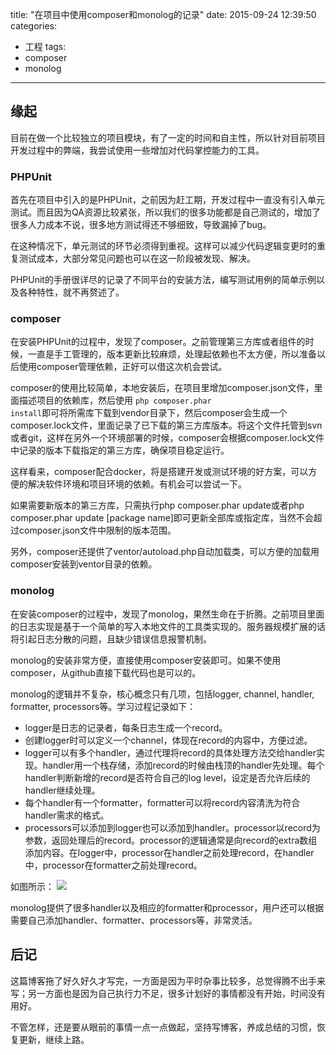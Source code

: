 title: "在项目中使用composer和monolog的记录"
date: 2015-09-24 12:39:50
categories:
- 工程
tags:
- composer
- monolog
---


## 缘起
目前在做一个比较独立的项目模块，有了一定的时间和自主性，所以针对目前项目开发过程中的弊端，我尝试使用一些增加对代码掌控能力的工具。

<!-- more -->

### PHPUnit
首先在项目中引入的是PHPUnit，之前因为赶工期，开发过程中一直没有引入单元测试。而且因为QA资源比较紧张，所以我们的很多功能都是自己测试的，增加了很多人力成本不说，很多地方测试得还不够细致，导致漏掉了bug。

在这种情况下，单元测试的环节必须得到重视。这样可以减少代码逻辑变更时的重复测试成本，大部分常见问题也可以在这一阶段被发现、解决。

PHPUnit的手册很详尽的记录了不同平台的安装方法，编写测试用例的简单示例以及各种特性，就不再赘述了。

### composer
在安装PHPUnit的过程中，发现了composer。之前管理第三方库或者组件的时候，一直是手工管理的，版本更新比较麻烦，处理起依赖也不太方便，所以准备以后使用composer管理依赖，正好可以借这次机会尝试。

composer的使用比较简单，本地安装后，在项目里增加composer.json文件，里面描述项目的依赖库，然后使用
<code>php composer.phar install</code>即可将所需库下载到vendor目录下，然后composer会生成一个composer.lock文件，里面记录了已下载的第三方库版本。将这个文件托管到svn或者git，这样在另外一个环境部署的时候，composer会根据composer.lock文件中记录的版本下载指定的第三方库，确保项目稳定运行。

这样看来，composer配合docker，将是搭建开发或测试环境的好方案，可以方便的解决软件环境和项目环境的依赖。有机会可以尝试一下。

如果需要新版本的第三方库，只需执行php composer.phar update或者php composer.phar update [package name]即可更新全部库或指定库，当然不会超过composer.json文件中限制的版本范围。

另外，composer还提供了ventor/autoload.php自动加载类，可以方便的加载用composer安装到ventor目录的依赖。

### monolog
在安装composer的过程中，发现了monolog，果然生命在于折腾。之前项目里面的日志实现是基于一个简单的写入本地文件的工具类实现的。服务器规模扩展的话将引起日志分散的问题，且缺少错误信息报警机制。

monolog的安装非常方便，直接使用composer安装即可。如果不使用composer，从github直接下载代码也是可以的。

monolog的逻辑并不复杂，核心概念只有几项，包括logger, channel, handler, formatter, processors等。学习过程记录如下：
- logger是日志的记录者，每条日志生成一个record。
- 创建logger时可以定义一个channel，体现在record的内容中，方便过滤。
- logger可以有多个handler，通过代理将record的具体处理方法交给handler实现。handler用一个栈存储，添加record的时候由栈顶的handler先处理。每个handler判断新增的record是否符合自己的log level，设定是否允许后续的handler继续处理。
- 每个handler有一个formatter，formatter可以将record内容清洗为符合handler需求的格式。
- processors可以添加到logger也可以添加到handler。processor以record为参数，返回处理后的record。processor的逻辑通常是向record的extra数组添加内容。在logger中，processor在handler之前处理record，在handler中，processor在formatter之前处理record。

如图所示：
![](http://7xiium.com1.z0.glb.clouddn.com/Monolog.png)


monolog提供了很多handler以及相应的formatter和processor，用户还可以根据需要自己添加handler、formatter、processors等，非常灵活。


## 后记
这篇博客拖了好久好久才写完，一方面是因为平时杂事比较多，总觉得腾不出手来写；另一方面也是因为自己执行力不足，很多计划好的事情都没有开始，时间没有用好。

不管怎样，还是要从眼前的事情一点一点做起，坚持写博客，养成总结的习惯，恢复更新，继续上路。